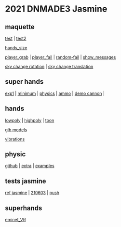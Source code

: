 # 2021 DNMADE3 Jasmine

## maquette
[test](https://eminet666.github.io/ensaama/2021/dnmade3/jasmine/maquette/test.html) |
[test2](https://eminet666.github.io/ensaama/2021/dnmade3/jasmine/maquette/player.html)

[hands_size](https://eminet666.github.io/ensaama/2021/dnmade3/jasmine/hands_size.html)


[player_grab](https://eminet666.github.io/ensaama/2021/dnmade3/jasmine/maquette/2_player_grab.html) |
[player_fail](https://eminet666.github.io/ensaama/2021/dnmade3/jasmine/maquette/3_player_fail.html) |
[random-fail](https://eminet666.github.io/ensaama/2021/dnmade3/jasmine/maquette/4_random_fail.html) | 
[show_messages](https://eminet666.github.io/ensaama/2021/dnmade3/jasmine/maquette/5_show_messages.html)

[sky change rotation](https://eminet666.github.io/ensaama/2021/dnmade3/jasmine/maquette/6_sky_update_rotation.html) |
[sky change translation](https://eminet666.github.io/ensaama/2021/dnmade3/jasmine/maquette/6_sky_update_tranlation.html)

## super hands
[exp1](https://wmurphyrd.github.io/aframe-super-hands-component/examples/) | 
[minimum](https://eminet666.github.io/ensaama/2021/dnmade3/jasmine/0_exp_superhands_base.html) | 
[physics](https://eminet666.github.io/ensaama/2021/dnmade3/jasmine/0_exp_superhands_physics.html) |
[ammo](https://eminet666.github.io/ensaama/2021/dnmade3/jasmine/1_ammo.html) |
[demo cannon](https://eminet666.github.io/eminet_VR/x_test/physics/2_demo_tuto2.html) |

## hands
[lowpoly](https://eminet666.github.io/ensaama/2021/dnmade3/jasmine/hands/0_hands_lowpoly.html) | 
[highpoly](https://eminet666.github.io/ensaama/2021/dnmade3/jasmine/hands/0_hands_highpoly.html) | 
[toon](https://eminet666.github.io/ensaama/2021/dnmade3/jasmine/hands/0_hands_toons.html) 

[glb models](https://eminet666.github.io/ensaama/2021/dnmade3/jasmine/hands/1_hands_3Dmodels.html)

[vibrations](https://eminet666.github.io/ensaama/2021/dnmade3/jasmine/hands/2_hands_vibrations.html)

## physic
[github](https://github.com/n5ro/aframe-physics-system) | 
[extra](https://wmurphyrd.github.io/aframe-physics-extras/) |
[examples](https://n5ro.github.io/aframe-physics-system/examples/)

## tests jasmine
[ref jasmine](https://eminet666.github.io/ensaama/2021/dnmade3/jasmine/test/210603_ref.html) | 
[210603](https://eminet666.github.io/ensaama/2021/dnmade3/jasmine/test/210603.html) |
[push](https://eminet666.github.io/ensaama/2021/dnmade3/jasmine/physics/1_physics_push.html)

## superhands
[eminet_VR](https://eminet666.github.io/eminet_VR/x_test/superhands/)